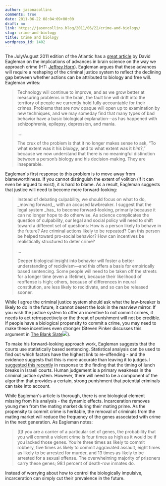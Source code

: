 ```yaml
---
author: jasonacollins
comments: true
date: 2011-06-22 08:04:09+00:00
draft: no
link: https://jasoncollins.blog/2011/06/22/crime-and-biology/
slug: crime-and-biology
title: Crime and biology
wordpress_id: 1402
---
```


The July/August 2011 edition of the Atlantic has a [great article](http://www.theatlantic.com/magazine/print/2011/07/the-brain-on-trial/8520/) by David Eagleman on the implications of advances in brain science on the way we approach crime (HT: [Jeffrey Horn](https://twitter.com/#!/jrhorn424)). Eagleman argues that these advances will require a reshaping of the criminal justice system to reflect the declining gap between whether actions can be attributed to biology and free will. Eagleman writes:


<blockquote>Technology will continue to improve, and as we grow better at measuring  problems in the brain, the fault line will drift into the territory of  people we currently hold fully accountable for their crimes. Problems  that are now opaque will open up to examination by new techniques, and  we may someday find that many types of bad behavior have a basic  biological explanation—as has happened with schizophrenia, epilepsy,  depression, and mania.

....

The crux of the problem is that it no longer makes sense to ask, “To what extent was it his _biology_, and to what extent was it _him_?,”  because we now understand that there is no meaningful distinction  between a person’s biology and his decision-making. They are  inseparable.</blockquote>


Eagleman's first response to this problem is to move away from blameworthiness. If you cannot distinguish the extent of volition (if it can even be argued to exist), it is hard to blame. As a result, Eagleman suggests that justice will need to become more forward-looking:


<blockquote>Instead of debating culpability, we should focus on what to do, _moving forward_, with an accused lawbreaker. I suggest that the legal system _has_ to become forward-looking, primarily because it can no longer hope to  do otherwise. As science complicates the question of culpability, our  legal and social policy will need to shift toward a different set of  questions: How is a person likely to behave in the future? Are criminal  actions likely to be repeated? Can this person be helped toward  pro-social behavior? How can incentives be realistically structured to  deter crime?

...

Deeper biological insight into behavior will foster a better   understanding of recidivism—and this offers a basis for empirically   based sentencing. Some people will need to be taken off the streets for a   longer time (even a lifetime), because their likelihood of reoffense  is  high; others, because of differences in neural constitution, are  less  likely to recidivate, and so can be released sooner.</blockquote>


While I agree the criminal justice system should ask what the law-breaker is likely to do in the future, it cannot desert the look in the rearview mirror. If you wish the justice system to offer an incentive to not commit crimes, it needs to act retrospectively or the threat of punishment will not be credible. If people have a biological propensity to commit a crime, you may need to make these incentives even stronger (Steven Pinker discusses this argument in [The Blank Slate](http://www.amazon.com/gp/product/0142003344/ref=as_li_ss_tl?ie=UTF8&tag=evolvieconom-20&linkCode=as2&camp=217145&creative=399369&creativeASIN=0142003344)![](https://www.assoc-amazon.com/e/ir?t=&l=as2&o=1&a=0142003344&camp=217145&creative=399369)).

To make his forward-looking approach work, Eagleman suggests that the courts use statistically based sentencing. Statistical analysis can be used to find out which factors have the highest link to re-offending - and the evidence suggests that this is more accurate than leaving it to judges. I [suggested this recently](https://jasoncollins.blog/2011/05/starve-the-judges/) in response to the finding that the timing of lunch breaks in Israeli courts. Human judgement is a primary weakness in the criminal justice system. However, there will need to be a component of the algorithm that provides a certain, strong punishment that potential criminals can take into account.

While Eagleman's article is thorough, there is one biological element missing from his analysis - the dynamic effects. Incarceration removes young men from the mating market during their mating prime. As the propensity to commit crime is heritable, the removal of criminals from the mating market will reduce the frequency of the genes associated with crime in the next generation. As Eagleman notes:


<blockquote>[I]f you  are a carrier of a particular set of genes, the probability that you  will commit a violent crime is four times as high as it would be if you  lacked those genes. You’re three times as likely to commit robbery, five  times as likely to commit aggravated assault, eight times as likely to  be arrested for murder, and 13 times as likely to be arrested for a  sexual offense. The overwhelming majority of prisoners carry these  genes; 98.1 percent of death-row inmates do.</blockquote>


Instead of worrying about how to control the biologically impulsive, incarceration can simply cut their prevalence in the future.
